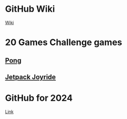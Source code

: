 # GitHub Wiki
[Wiki](https://github.com/StianGronas/miles-faggruppe-2025-grafikkspel/wiki)

# 20 Games Challenge games

## [Pong](pong.md)

## [Jetpack Joyride](jetpackjoyride.md)

# GitHub for 2024
[Link](https://github.com/StianGronas/miles-faggruppe-2024-grafikkspel)